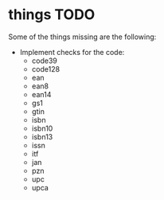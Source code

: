 # things TODO

Some of the things missing are the following:

* Implement checks for the code:
  * code39
  * code128
  * ean
  * ean8
  * ean14
  * gs1
  * gtin
  * isbn
  * isbn10
  * isbn13
  * issn
  * itf
  * jan
  * pzn
  * upc
  * upca
